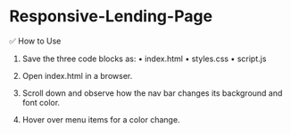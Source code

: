 # Responsive-Lending-Page

✅ How to Use
	
 1.	Save the three code blocks as:
     •	index.html
	    •	styles.css
	    •	script.js
	
 2.	Open index.html in a browser.
	
 3.	Scroll down and observe how the nav bar changes its background and font color.
	
 4.	Hover over menu items for a color change.